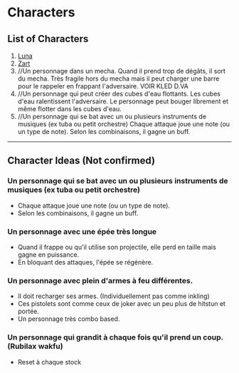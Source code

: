 # Characters

## List of Characters

1. [Luna](characters/chiara.md)
2. [Zart](characters/zart.md)
3. []() //Un personnage dans un mecha. Quand il prend trop de dégâts, il sort du mecha. Très fragile hors du mecha mais il peut charger une barre pour le rappeler en frappant l'adversaire. VOIR KLED D.VA
4. []() //Un personnage qui peut créer des cubes d'eau flottants. Les cubes d'eau ralentissent l'adversaire. Le personnage peut bouger librement et même flotter dans les cubes d'eau.
5. []() //Un personnage qui se bat avec un ou plusieurs instruments de musiques (ex tuba ou petit orchestre) Chaque attaque joue une note (ou un type de note). Selon les combinaisons, il gagne un buff.

___

## Character Ideas (Not confirmed)

### Un personnage qui se bat avec un ou plusieurs instruments de musiques (ex tuba ou petit orchestre)
* Chaque attaque joue une note (ou un type de note). 
* Selon les combinaisons, il gagne un buff.

### Un personnage avec une épée très longue
* Quand il frappe ou qu'il utilise son projectile, elle perd en taille mais gagne en puissance.
* En bloquant des attaques, l'épée se régénère.

### Un personnage avec plein d'armes à feu différentes.
* Il doit recharger ses armes. (Individuellement pas comme inkling)
* Ces pistolets sont comme ceux de joker avec un peu plus de hitstun et portée. 
* Un personnage très combo based.

### Un personnage qui grandit à chaque fois qu'il prend un coup. (Rubilax wakfu)
* Reset à chaque stock